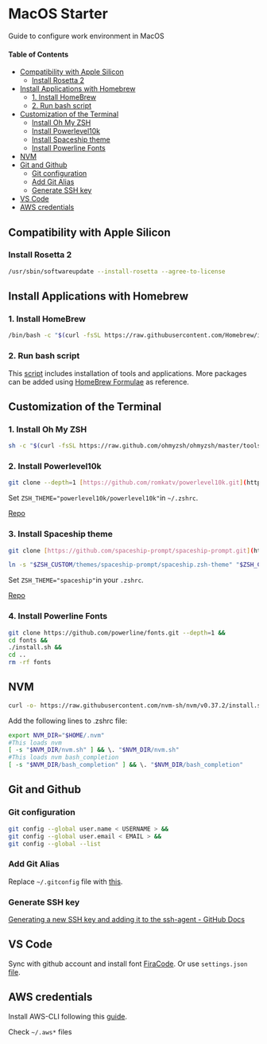 # MacOS Starter
Guide to configure work environment in MacOS
#### Table of Contents
  - [Compatibility with Apple Silicon](#compatibility-with-apple-silicon)
    - [Install Rosetta 2](#install-rosetta-2)
  - [Install Applications with Homebrew](#install-applications-with-homebrew)
    - [1. Install HomeBrew](#1-install-homebrew)
    - [2. Run bash script](#2-run-bash-script)
  - [Customization of the Terminal](#customization-of-the-terminal)
    - [Install Oh My ZSH](#1-install-oh-my-zsh)
    - [Install Powerlevel10k](#2-install-powerlevel10k)
    - [Install Spaceship theme](#3-install-spaceship-theme)
    - [Install Powerline Fonts](#4-install-powerline-fonts)
  - [NVM](#nvm)
  - [Git and Github](#git-and-github)
    - [Git configuration](#git-configuration)
    - [Add Git Alias](#add-git-alias)
    - [Generate SSH key](#generate-ssh-key)
  - [VS Code](#vs-code)
  - [AWS credentials](#aws-credentials)

## Compatibility with Apple Silicon
### Install Rosetta 2

```bash
/usr/sbin/softwareupdate --install-rosetta --agree-to-license
```
## Install Applications with Homebrew
### 1. Install HomeBrew

```bash
/bin/bash -c "$(curl -fsSL https://raw.githubusercontent.com/Homebrew/install/HEAD/install.sh)"
```
### 2. Run bash script
This [script](./brew-install.sh) includes installation of tools and applications. More packages can be added using [HomeBrew Formulae](https://formulae.brew.sh/) as reference.

## Customization of the Terminal
### 1. Install Oh My ZSH

```bash
sh -c "$(curl -fsSL https://raw.github.com/ohmyzsh/ohmyzsh/master/tools/install.sh)"
```
### 2. Install Powerlevel10k

```bash
git clone --depth=1 [https://github.com/romkatv/powerlevel10k.git](https://github.com/romkatv/powerlevel10k.git) ${ZSH_CUSTOM:-$HOME/.oh-my-zsh/custom}/themes/powerlevel10k
```

Set `ZSH_THEME="powerlevel10k/powerlevel10k"`in `~/.zshrc`.

[Repo](https://github.com/romkatv/powerlevel10k#oh-my-zsh)
### 3. Install Spaceship theme

```bash
git clone [https://github.com/spaceship-prompt/spaceship-prompt.git](https://github.com/spaceship-prompt/spaceship-prompt.git) "$ZSH_CUSTOM/themes/spaceship-prompt" --depth=1
```

```bash
ln -s "$ZSH_CUSTOM/themes/spaceship-prompt/spaceship.zsh-theme" "$ZSH_CUSTOM/themes/spaceship.zsh-theme”
```

Set `ZSH_THEME="spaceship"`in your `.zshrc`.

[Repo](https://github.com/spaceship-prompt/spaceship-prompt#homebrew)

### 4. Install Powerline Fonts

```bash
git clone https://github.com/powerline/fonts.git --depth=1 &&
cd fonts &&
./install.sh &&
cd ..
rm -rf fonts
```

## NVM

```bash
curl -o- https://raw.githubusercontent.com/nvm-sh/nvm/v0.37.2/install.sh | bash
```

Add the following lines to .zshrc file:

```bash
export NVM_DIR="$HOME/.nvm"
#This loads nvm
[ -s "$NVM_DIR/nvm.sh" ] && \. "$NVM_DIR/nvm.sh"
#This loads nvm bash_completion
[ -s "$NVM_DIR/bash_completion" ] && \. "$NVM_DIR/bash_completion"
```

## Git and Github
### Git configuration

```bash
git config --global user.name < USERNAME > &&
git config --global user.email < EMAIL > &&
git config --global --list
```
### Add Git Alias
Replace `~/.gitconfig` file with [this](./.gitconfig).
### Generate SSH key
[Generating a new SSH key and adding it to the ssh-agent - GitHub Docs](https://docs.github.com/en/authentication/connecting-to-github-with-ssh/generating-a-new-ssh-key-and-adding-it-to-the-ssh-agent)
## VS Code
Sync with github account and install font [FiraCode](https://github.com/tonsky/FiraCode).
Or use `settings.json` [file](vscode/settings.json).
## AWS credentials
Install AWS-CLI following this [guide](https://docs.aws.amazon.com/cli/latest/userguide/getting-started-install.html).

Check `~/.aws*` files